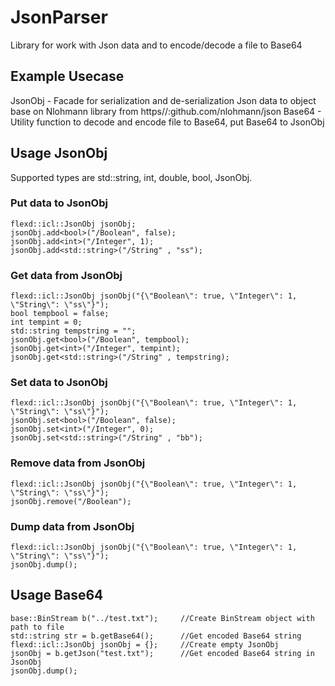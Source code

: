  
# JsonParser

Library for work with Json data and to encode/decode a file to Base64

## Example Usecase

JsonObj - Facade for serialization and de-serialization Json data to object base on Nlohmann library from https//:github.com/nlohmann/json
Base64 - Utility function to decode and encode file to Base64, put Base64 to JsonObj

## Usage JsonObj

Supported types are std::string, int, double, bool, JsonObj.

### Put data to JsonObj

    flexd::icl::JsonObj jsonObj;
    jsonObj.add<bool>("/Boolean", false);
    jsonObj.add<int>("/Integer", 1);
    jsonObj.add<std::string>("/String" , "ss");
    
### Get data from JsonObj 
    
    flexd::icl::JsonObj jsonObj("{\"Boolean\": true, \"Integer\": 1, \"String\": \"ss\"}");
    bool tempbool = false;
    int tempint = 0;
    std::string tempstring = "";
    jsonObj.get<bool>("/Boolean", tempbool);
    jsonObj.get<int>("/Integer", tempint);
    jsonObj.get<std::string>("/String" , tempstring);
    
### Set data to JsonObj 

    flexd::icl::JsonObj jsonObj("{\"Boolean\": true, \"Integer\": 1, \"String\": \"ss\"}");
    jsonObj.set<bool>("/Boolean", false);
    jsonObj.set<int>("/Integer", 0);
    jsonObj.set<std::string>("/String" , "bb");
    
### Remove data from JsonObj 

    flexd::icl::JsonObj jsonObj("{\"Boolean\": true, \"Integer\": 1, \"String\": \"ss\"}");
    jsonObj.remove("/Boolean");
    
### Dump data from JsonObj
    
    flexd::icl::JsonObj jsonObj("{\"Boolean\": true, \"Integer\": 1, \"String\": \"ss\"}");
    jsonObj.dump();
    
## Usage Base64    

    base::BinStream b("../test.txt");     //Create BinStream object with path to file
    std::string str = b.getBase64();      //Get encoded Base64 string
    flexd::icl::JsonObj jsonObj = {};     //Create empty JsonObj
    jsonObj = b.getJson("test.txt");      //Get encoded Base64 string in JsonObj
    jsonObj.dump();
    
    
